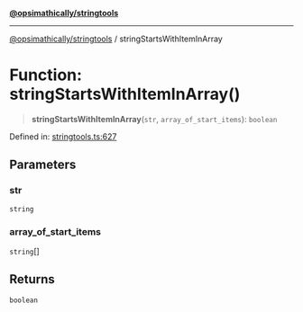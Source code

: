 [**@opsimathically/stringtools**](../README.md)

***

[@opsimathically/stringtools](../README.md) / stringStartsWithItemInArray

# Function: stringStartsWithItemInArray()

> **stringStartsWithItemInArray**(`str`, `array_of_start_items`): `boolean`

Defined in: [stringtools.ts:627](https://github.com/opsimathically/stringtools/blob/faa17bac9cdf684aed1d7d7ffad0c9409cb58c8c/src/stringtools.ts#L627)

## Parameters

### str

`string`

### array\_of\_start\_items

`string`[]

## Returns

`boolean`
